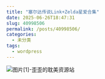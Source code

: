 ```yaml
---
title: "塞尔达传说Link+Zelda星爱合集"
date: 2025-06-26T18:47:31
slug: 40998506
permalink: /posts/40998506/
categories:
  - 未分类
tags:
  - wordpress
---
```


![图片[1]-歪歪的耽美资源站](/images/wp/40998506-c06fe12a.jpg)

